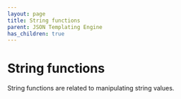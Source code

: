 ```yaml
---
layout: page
title: String functions
parent: JSON Templating Engine
has_children: true
---
```


# String functions

String functions are related to manipulating string values.